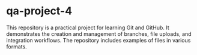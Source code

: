 # qa-project-4
This repository is a practical project for learning Git and GitHub. It demonstrates the creation and management of branches, file uploads, and integration workflows. The repository includes examples of files in various formats.
